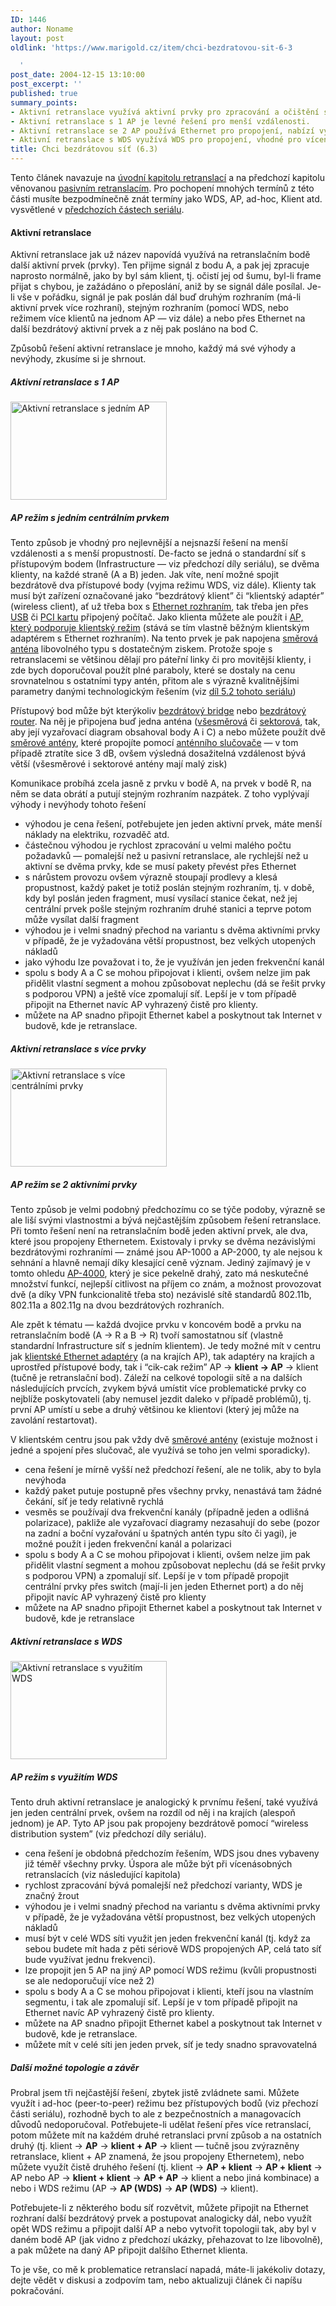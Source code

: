 ```yaml
---
ID: 1446
author: Noname
layout: post
oldlink: 'https://www.marigold.cz/item/chci-bezdratovou-sit-6-3

  '
post_date: 2004-12-15 13:10:00
post_excerpt: ''
published: true
summary_points:
- Aktivní retranslace využívá aktivní prvky pro zpracování a očištění signálu.
- Aktivní retranslace s 1 AP je levné řešení pro menší vzdálenosti.
- Aktivní retranslace se 2 AP používá Ethernet pro propojení, nabízí vyšší rychlost.
- Aktivní retranslace s WDS využívá WDS pro propojení, vhodné pro vícenásobné retranslace.
title: Chci bezdrátovou síť (6.3)
---
```


<p>
Tento článek navazuje na <a href="/item/chci-bezdratovou-sit-6-1">úvodní kapitolu retranslací</a> a na předchozí kapitolu věnovanou <a href="/item/chci-bezdratovou-sit-6-2">pasivním retranslacím</a>. Pro pochopení mnohých termínů z této části musíte bezpodmínečně znát termíny jako WDS, AP, ad-hoc, Klient atd. vysvětlené v <a href="http://www.marigold.cz/?query=chci%2Bbezdr%C3%A1tovou%2Bs%C3%AD%C5%A5&amp;amount=0&amp;blogid=1">předchozích částech seriálu</a>.</p>

<h4>Aktivní retranslace</h4>
<p>
Aktivní retranslace jak už název napovídá využívá na retranslačním bodě další aktivní prvek (prvky). Ten přijme signál z bodu A, a pak jej zpracuje naprosto normálně, jako by byl sám klient, tj. očistí jej od šumu, byl-li frame přijat s chybou, je zažádáno o přeposlání, aniž by se signál dále posílal. Je-li vše v pořádku, signál je pak poslán dál buď druhým rozhraním (má-li aktivní prvek více rozhraní), stejným rozhraním (pomocí WDS, nebo režimem více klientů na jednom AP — viz dále) a nebo přes Ethernet na další bezdrátový aktivní prvek a z něj pak posláno na bod C.</p>
<p>
Způsobů řešení aktivní retranslace je mnoho, každý má své výhody a nevýhody, zkusíme si je shrnout.</p>
<div class="rightbox">
<h5>Aktivní retranslace s 1 AP</h5>
<img src="/wp-content/uploads/cache/20041215-activretr1.gif" alt="Aktivní retranslace s jedním AP" width="250" height="157" /></div>
<h5>AP režim s jedním centrálním prvkem</h5>
<p>
Tento způsob je vhodný pro nejlevnější a nejsnazší řešení na menší vzdálenosti a s menší propustností. De-facto se jedná o standardní síť s přístupovým bodem (Infrastructure — viz předchozí díly seriálu), se dvěma klienty, na každé straně (A a B) jeden. Jak víte, není možné spojit bezdrátově dva přístupové body (vyjma režimu WDS, viz dále). Klienty tak musí být zařízení označované jako &#8220;bezdrátový klient&#8221; či &#8220;klientský adaptér&#8221; (wireless client), ať už třeba box s <a href="http://www.wifishop.cz/inshop/scripts/set.asp?Level=79">Ethernet rozhraním</a>, tak třeba jen přes <a href="http://www.wifishop.cz/inshop/scripts/set.asp?Level=78">USB</a> či <a href="http://www.wifishop.cz/inshop/scripts/set.asp?Level=76">PCI kartu</a> připojený počítač. Jako klienta můžete ale použít i <a href="http://www.wifishop.cz/inshop/scripts/set.asp?Level=63">AP, který podporuje klientský režim</a> (stává se tím vlastně běžným klientským adaptérem s Ethernet rozhraním). Na tento prvek je pak napojena <a href="http://www.wifishop.cz/inshop/scripts/set.asp?Level=81">směrová anténa</a> libovolného typu s dostatečným ziskem. Protože spoje s retranslacemi se většinou dělají pro páteřní linky či pro movitější klienty, i zde bych doporučoval použít plné paraboly, které se dostaly na cenu srovnatelnou s ostatními typy antén, přitom ale s výrazně kvalitnějšími parametry danými technologickým řešením (viz <a href="/item/chci-bezdratovou-sit-5-2">díl 5.2 tohoto seriálu</a>)</p>

<!--more--><p>
Přístupový bod může být kterýkoliv <a href="http://www.wifishop.cz/inshop/scripts/set.asp?Level=63">bezdrátový bridge</a> nebo <a href="http://www.wifishop.cz/inshop/scripts/set.asp?Level=64">bezdrátový router</a>. Na něj je připojena buď jedna anténa (<a href="http://www.wifishop.cz/inshop/scripts/set.asp?Level=82">všesměrová</a> či <a href="http://www.wifishop.cz/inshop/scripts/set.asp?Level=83">sektorová</a>, tak, aby její vyzařovací diagram obsahoval body A i C) a nebo můžete použít dvě <a href="http://www.wifishop.cz/inshop/scripts/set.asp?Level=81">směrové antény</a>, které propojíte pomocí <a href="http://www.wifishop.cz/inshop/scripts/detail.asp?itemId=20346&amp;level=86">anténního slučovače</a> — v tom případě ztratíte sice 3 dB, ovšem výsledná dosažitelná vzdálenost bývá větší (všesměrové i sektorové antény mají malý zisk)</p>
<p>
Komunikace probíhá zcela jasně z prvku v bodě A, na prvek v bodě R, na něm se data obrátí a putují stejným rozhraním nazpátek. Z toho vyplývají výhody i nevýhody tohoto řešení</p>

<ul>
<li>výhodou je cena řešení, potřebujete jen jeden aktivní prvek, máte menší náklady na elektriku, rozvaděč atd. </li>
<li>částečnou výhodou je rychlost zpracování u velmi malého počtu požadavků — pomalejší než u pasivní retranslace, ale rychlejší než u aktivní se dvěma prvky, kde se musí pakety převést přes Ethernet </li>
<li>s nárůstem provozu ovšem výrazně stoupají prodlevy a klesá propustnost, každý paket je totiž poslán stejným rozhraním, tj. v době, kdy byl poslán jeden fragment, musí vysílací stanice čekat, než jej centrální prvek pošle stejným rozhraním druhé stanici a teprve potom může vysílat další fragment </li>
<li>výhodou je i velmi snadný přechod na variantu s dvěma aktivními prvky v případě, že je vyžadována větší propustnost, bez velkých utopených nákladů </li>
<li>jako výhodu lze považovat i to, že je využíván jen jeden frekvenční kanál </li>
<li>spolu s body A a C se mohou připojovat i klienti, ovšem nelze jim pak přidělit vlastní segment a mohou způsobovat neplechu (dá se řešit prvky s podporou VPN) a ještě více zpomalují síť. Lepší je v tom případě připojit na Ethernet navíc AP vyhrazený čistě pro klienty. </li>
<li>můžete na AP snadno připojit Ethernet kabel a poskytnout tak Internet v budově, kde je retranslace. </li>
</ul>
<div class="rightbox">
<h5>Aktivní retranslace s více prvky</h5>
<img src="/wp-content/uploads/cache/20041215-activretr2.gif" alt="Aktivní retranslace s více centrálními prvky" width="250" height="157" /></div>
<h5>AP režim se 2 aktivními prvky</h5>
<p>
Tento způsob je velmi podobný předchozímu co se týče podoby, výrazně se ale liší svými vlastnostmi a bývá nejčastějším způsobem řešení retranslace. Při tomto řešení není na retranslačním bodě jeden aktivní prvek, ale dva, které jsou propojeny Ethernetem. Existovaly i prvky se dvěma nezávislými bezdrátovými rozhraními — známé jsou AP-1000 a AP-2000, ty ale nejsou k sehnání a hlavně nemají díky klesající ceně význam. Jediný zajímavý je v tomto ohledu <a href="http://www.wifishop.cz/inshop/scripts/detail.asp?itemId=21082&amp;level=63">AP-4000</a>, který je sice pekelně drahý, zato má neskutečné množství funkcí, nejlepší citlivost na příjem co znám, a možnost provozovat dvě (a díky VPN funkcionalitě třeba sto) nezávislé sítě standardů 802.11b, 802.11a a 802.11g na dvou bezdrátových rozhraních.</p>
<p>
Ale zpět k tématu — každá dvojice prvku v koncovém bodě a prvku na retranslačním bodě (A → R a B → R) tvoří samostatnou síť (vlastně standardní Infrastructure síť s jedním klientem). Je tedy možné mít v centru jak <a href="http://www.wifishop.cz/inshop/scripts/set.asp?Level=79">klientské Ethernet adaptéry</a> (a na krajích AP), tak adaptéry na krajích a uprostřed přístupové body, tak i &#8220;cik-cak režim&#8221; AP → <b>klient → AP</b> → klient (tučně je retranslační bod). Záleží na celkové topologii sítě a na dalších následujících prvcích, zvykem bývá umístit více problematické prvky co nejblíže poskytovateli (aby nemusel jezdit daleko v případě problémů), tj. první AP umístí u sebe a druhý většinou ke klientovi (který jej může na zavolání restartovat).</p>
<p>
V klientském centru jsou pak vždy dvě <a href="http://www.wifishop.cz/inshop/scripts/set.asp?Level=81">směrové antény</a> (existuje možnost i jedné a spojení přes slučovač, ale využívá se toho jen velmi sporadicky).</p>

<ul>
<li>cena řešení je mírně vyšší než předchozí řešení, ale ne tolik, aby to byla nevýhoda </li>
<li>každý paket putuje postupně přes všechny prvky, nenastává tam žádné čekání, síť je tedy relativně rychlá </li>
<li>vesměs se používají dva frekvenční kanály (případně jeden a odlišná polarizace), pakliže ale vyzařovací diagramy nezasahují do sebe (pozor na zadní a boční vyzařování u špatných antén typu síto či yagi), je možné použít i jeden frekvenční kanál a polarizaci </li>
<li>spolu s body A a C se mohou připojovat i klienti, ovšem nelze jim pak přidělit vlastní segment a mohou způsobovat neplechu (dá se řešit prvky s podporou VPN) a zpomalují síť. Lepší je v tom případě propojit centrální prvky přes switch (mají-li jen jeden Ethernet port) a do něj připojit navíc AP vyhrazený čistě pro klienty </li>
<li>můžete na AP snadno připojit Ethernet kabel a poskytnout tak Internet v budově, kde je retranslace </li>
</ul>
<div class="rightbox">
<h5>Aktivní retranslace s WDS</h5>
<img src="/wp-content/uploads/cache/20041215-activretr3.gif" alt="Aktivní retranslace s využitím WDS" width="250" height="157" /></div>
<h5>AP režim s využitím WDS</h5>
<p>
Tento druh aktivní retranslace je analogický k prvnímu řešení, také využívá jen jeden centrální prvek, ovšem na rozdíl od něj i na krajích (alespoň jednom) je AP. Tyto AP jsou pak propojeny bezdrátově pomocí &#8220;wireless distribution system&#8221; (viz předchozí díly seriálu).</p>

<ul>
<li>cena řešení je obdobná předchozím řešením, WDS jsou dnes vybaveny již téměř všechny prvky. Úspora ale může být při vícenásobných retranslacích (viz následující kapitola) </li>
<li>rychlost zpracování bývá pomalejší než předchozí varianty, WDS je značný žrout </li>
<li>výhodou je i velmi snadný přechod na variantu s dvěma aktivními prvky v případě, že je vyžadována větší propustnost, bez velkých utopených nákladů </li>
<li>musí být v celé WDS síti využit jen jeden frekvenční kanál (tj. když za sebou budete mít hada z pěti sériově WDS propojených AP, celá tato síť bude využívat jednu frekvenci). </li>
<li>lze propojit jen 5 AP na jiný AP pomocí WDS režimu (kvůli propustnosti se ale nedoporučují více než 2) </li>
<li>spolu s body A a C se mohou připojovat i klienti, kteří jsou na vlastním segmentu, i tak ale zpomalují síť. Lepší je v tom případě připojit na Ethernet navíc AP vyhrazený čistě pro klienty. </li>
<li>můžete na AP snadno připojit Ethernet kabel a poskytnout tak Internet v budově, kde je retranslace. </li>
<li>můžete mít v celé síti jen jeden prvek, síť je tedy snadno spravovatelná </li>
</ul>
<h5>Další možné topologie a závěr</h5>
<p>
Probral jsem tři nejčastější řešení, zbytek jistě zvládnete sami. Můžete využít i ad-hoc (peer-to-peer) režimu bez přístupových bodů (viz přechozí části seriálu), rozhodně bych to ale z bezpečnostních a managovacích důvodů nedoporučoval. Potřebujete-li udělat řešení přes více retranslací, potom můžete mít na každém druhé retranslaci první způsob a na ostatních druhý (tj. klient → <b>AP</b> → <b>klient + AP</b> → klient — tučně jsou zvýrazněny retranslace, klient + AP znamená, že jsou propojeny Ethernetem), nebo můžete využít čistě druhého řešení (tj. klient → <b>AP + klient</b> → <b>AP + klient</b> → AP nebo AP → <b>klient + klient</b> → <b>AP + AP</b> → klient a nebo jiná kombinace) a nebo i WDS režimu (AP → <b>AP (WDS)</b> → <b>AP (WDS)</b> → klient).</p>
<p>
Potřebujete-li z některého bodu síť rozvětvit, můžete připojit na Ethernet rozhraní další bezdrátový prvek a postupovat analogicky dál, nebo využít opět WDS režimu a připojit další AP a nebo vytvořit topologii tak, aby byl v daném bodě AP (jak vidno z předchozí ukázky, přehazovat to lze libovolně), a pak můžete na daný AP připojit dalšího Ethernet klienta.</p>
<p>
To je vše, co mě k problematice retranslací napadá, máte-li jakékoliv dotazy, dejte vědět v diskusi a zodpovím tam, nebo aktualizuji článek či napíšu pokračování.</p>